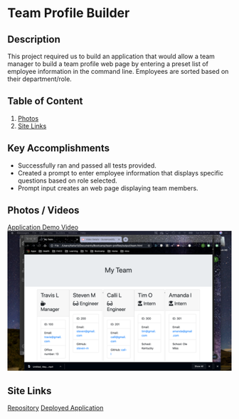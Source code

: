 # Team Profile Builder
## Description
This project required us to build an application that would allow a team manager to build a team profile web page by entering a preset list of employee information in the command line. Employees are sorted based on their department/role. 
## Table of Content

1. [Photos](#photos)
2. [Site Links](#siteLinks)

<a name="accomplishments"></a>
## Key Accomplishments
* Successfully ran and passed all tests provided. 
* Created a prompt to enter employee information that displays specific questions based on role selected. 
* Prompt input creates an web page displaying team members.

<a name="photos"></a>
## Photos / Videos
[Application Demo Video](https://vimeo.com/424399672)
![Team Page](./assets/Team-Builder-Demo.png)

<a name="siteLinks"></a>
## Site Links
[Repository](https://github.com/tlatta13/team-profiles.git)
[Deployed Application](https://tlatta13.github.io/team-profiles/)